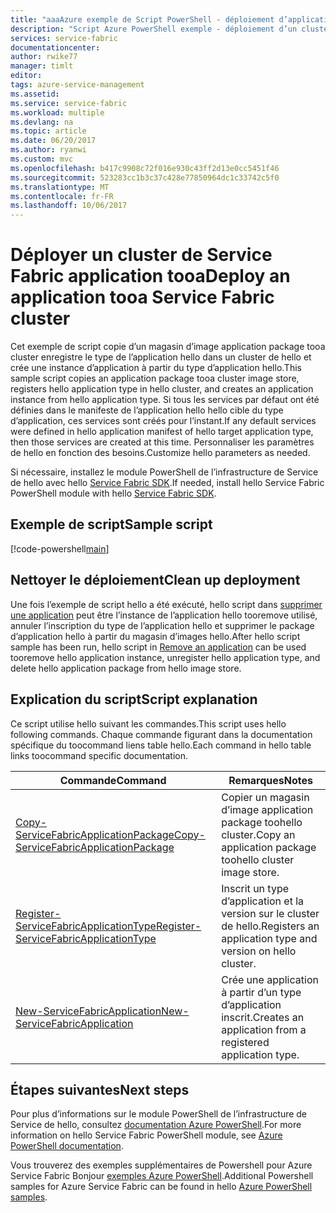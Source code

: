 ```yaml
---
title: "aaaAzure exemple de Script PowerShell - déploiement d’application tooa cluster | Documents Microsoft"
description: "Script Azure PowerShell exemple - déploiement d’un cluster de Service Fabric application tooa."
services: service-fabric
documentationcenter: 
author: rwike77
manager: timlt
editor: 
tags: azure-service-management
ms.assetid: 
ms.service: service-fabric
ms.workload: multiple
ms.devlang: na
ms.topic: article
ms.date: 06/20/2017
ms.author: ryanwi
ms.custom: mvc
ms.openlocfilehash: b417c9908c72f016e930c43ff2d13e0cc5451f46
ms.sourcegitcommit: 523283cc1b3c37c428e77850964dc1c33742c5f0
ms.translationtype: MT
ms.contentlocale: fr-FR
ms.lasthandoff: 10/06/2017
---
```

# <a name="deploy-an-application-tooa-service-fabric-cluster"></a><span data-ttu-id="4160f-103">Déployer un cluster de Service Fabric application tooa</span><span class="sxs-lookup"><span data-stu-id="4160f-103">Deploy an application tooa Service Fabric cluster</span></span>

<span data-ttu-id="4160f-104">Cet exemple de script copie d’un magasin d’image application package tooa cluster enregistre le type de l’application hello dans un cluster de hello et crée une instance d’application à partir du type d’application hello.</span><span class="sxs-lookup"><span data-stu-id="4160f-104">This sample script copies an application package tooa cluster image store, registers hello application type in hello cluster, and creates an application instance from hello application type.</span></span>  <span data-ttu-id="4160f-105">Si tous les services par défaut ont été définies dans le manifeste de l’application hello hello cible du type d’application, ces services sont créés pour l’instant.</span><span class="sxs-lookup"><span data-stu-id="4160f-105">If any default services were defined in hello application manifest of hello target application type, then those services are created at this time.</span></span> <span data-ttu-id="4160f-106">Personnaliser les paramètres de hello en fonction des besoins.</span><span class="sxs-lookup"><span data-stu-id="4160f-106">Customize hello parameters as needed.</span></span> 

<span data-ttu-id="4160f-107">Si nécessaire, installez le module PowerShell de l’infrastructure de Service de hello avec hello [Service Fabric SDK](../service-fabric-get-started.md).</span><span class="sxs-lookup"><span data-stu-id="4160f-107">If needed, install hello Service Fabric PowerShell module with hello [Service Fabric SDK](../service-fabric-get-started.md).</span></span> 

## <a name="sample-script"></a><span data-ttu-id="4160f-108">Exemple de script</span><span class="sxs-lookup"><span data-stu-id="4160f-108">Sample script</span></span>

[!code-powershell[main](../../../powershell_scripts/service-fabric/deploy-application/deploy-application.ps1 "Deploy an application tooa cluster")]

## <a name="clean-up-deployment"></a><span data-ttu-id="4160f-109">Nettoyer le déploiement</span><span class="sxs-lookup"><span data-stu-id="4160f-109">Clean up deployment</span></span> 

<span data-ttu-id="4160f-110">Une fois l’exemple de script hello a été exécuté, hello script dans [supprimer une application](service-fabric-powershell-remove-application.md) peut être l’instance de l’application hello tooremove utilisé, annuler l’inscription du type de l’application hello et supprimer le package d’application hello à partir du magasin d’images hello.</span><span class="sxs-lookup"><span data-stu-id="4160f-110">After hello script sample has been run, hello script in [Remove an application](service-fabric-powershell-remove-application.md) can be used tooremove hello application instance, unregister hello application type, and delete hello application package from hello image store.</span></span>

## <a name="script-explanation"></a><span data-ttu-id="4160f-111">Explication du script</span><span class="sxs-lookup"><span data-stu-id="4160f-111">Script explanation</span></span>

<span data-ttu-id="4160f-112">Ce script utilise hello suivant les commandes.</span><span class="sxs-lookup"><span data-stu-id="4160f-112">This script uses hello following commands.</span></span> <span data-ttu-id="4160f-113">Chaque commande figurant dans la documentation spécifique du toocommand liens table hello.</span><span class="sxs-lookup"><span data-stu-id="4160f-113">Each command in hello table links toocommand specific documentation.</span></span>

| <span data-ttu-id="4160f-114">Commande</span><span class="sxs-lookup"><span data-stu-id="4160f-114">Command</span></span> | <span data-ttu-id="4160f-115">Remarques</span><span class="sxs-lookup"><span data-stu-id="4160f-115">Notes</span></span> |
|---|---|
| [<span data-ttu-id="4160f-116">Copy-ServiceFabricApplicationPackage</span><span class="sxs-lookup"><span data-stu-id="4160f-116">Copy-ServiceFabricApplicationPackage</span></span>](/powershell/module/servicefabric/copy-servicefabricapplicationpackage?view=azureservicefabricps) | <span data-ttu-id="4160f-117">Copier un magasin d’image application package toohello cluster.</span><span class="sxs-lookup"><span data-stu-id="4160f-117">Copy an application package toohello cluster image store.</span></span>  |
|[<span data-ttu-id="4160f-118">Register-ServiceFabricApplicationType</span><span class="sxs-lookup"><span data-stu-id="4160f-118">Register-ServiceFabricApplicationType</span></span>](/powershell/module/servicefabric/register-servicefabricapplicationtype?view=azureservicefabricps)| <span data-ttu-id="4160f-119">Inscrit un type d’application et la version sur le cluster de hello.</span><span class="sxs-lookup"><span data-stu-id="4160f-119">Registers an application type and version on hello cluster.</span></span> |
|[<span data-ttu-id="4160f-120">New-ServiceFabricApplication</span><span class="sxs-lookup"><span data-stu-id="4160f-120">New-ServiceFabricApplication</span></span>](/powershell/module/servicefabric/new-servicefabricapplication?view=azureservicefabricps)| <span data-ttu-id="4160f-121">Crée une application à partir d’un type d’application inscrit.</span><span class="sxs-lookup"><span data-stu-id="4160f-121">Creates an application from a registered application type.</span></span> |

## <a name="next-steps"></a><span data-ttu-id="4160f-122">Étapes suivantes</span><span class="sxs-lookup"><span data-stu-id="4160f-122">Next steps</span></span>

<span data-ttu-id="4160f-123">Pour plus d’informations sur le module PowerShell de l’infrastructure de Service de hello, consultez [documentation Azure PowerShell](/powershell/azure/service-fabric/?view=azureservicefabricps).</span><span class="sxs-lookup"><span data-stu-id="4160f-123">For more information on hello Service Fabric PowerShell module, see [Azure PowerShell documentation](/powershell/azure/service-fabric/?view=azureservicefabricps).</span></span>

<span data-ttu-id="4160f-124">Vous trouverez des exemples supplémentaires de Powershell pour Azure Service Fabric Bonjour [exemples Azure PowerShell](../service-fabric-powershell-samples.md).</span><span class="sxs-lookup"><span data-stu-id="4160f-124">Additional Powershell samples for Azure Service Fabric can be found in hello [Azure PowerShell samples](../service-fabric-powershell-samples.md).</span></span>
